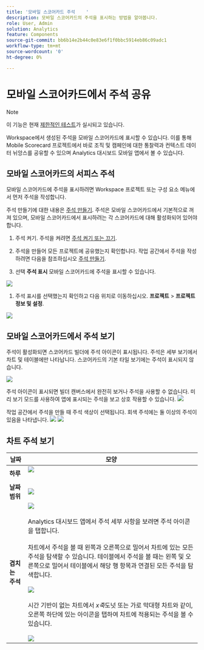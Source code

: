 ```yaml
---
title: '모바일 스코어카드 주석    '
description: 모바일 스코어카드의 주석을 표시하는 방법을 알아봅니다.
role: User, Admin
solution: Analytics
feature: Components
source-git-commit: bb6b14e2b44c0e83e6f1f0bbc5914eb86c09adc1
workflow-type: tm+mt
source-wordcount: '0'
ht-degree: 0%

---
```



# 모바일 스코어카드에서 주석 공유

>[!NOTE]
>
>이 기능은 현재 [제한적인 테스트](/help/release-notes/releases.md)가 실시되고 있습니다.

Workspace에서 생성된 주석을 모바일 스코어카드에 표시할 수 있습니다. 이를 통해 Mobile Scorecard 프로젝트에서 바로 조직 및 캠페인에 대한 통찰력과 컨텍스트 데이터 뉘앙스를 공유할 수 있으며 Analytics 대시보드 모바일 앱에서 볼 수 있습니다.

## 모바일 스코어카드의 서피스 주석

모바일 스코어카드에 주석을 표시하려면 Workspace 프로젝트 또는 구성 요소 메뉴에서 먼저 주석을 작성합니다.

주석 만들기에 대한 내용은 [주석 만들기](create-annotations.md). 주석은 모바일 스코어카드에서 기본적으로 꺼져 있으며, 모바일 스코어카드에서 표시하려는 각 스코어카드에 대해 활성화되어 있어야 합니다.

1. 주석 켜기. 주석을 켜려면 [주석 켜기 또는 끄기](https://experienceleague.adobe.com/docs/analytics-platform/using/cja-components/annotations/overview.html?lang=en#turn-annotations-on-or-off).

1. 주석을 만들어 모든 프로젝트에 공유했는지 확인합니다. 작업 공간에서 주석을 작성하려면 다음을 참조하십시오 [주석 만들기](create-annotations.md).

1. 선택 **주석 표시** 모바일 스코어카드에 주석을 표시할 수 있습니다.

![](assets/show-annotations.png)

1. 주석 표시를 선택했는지 확인하고 다음 위치로 이동하십시오. **프로젝트** > **프로젝트 정보 및 설정**.

![](assets/project-info-settings.png)

## 모바일 스코어카드에서 주석 보기

주석이 활성화되면 스코어카드 빌더에 주석 아이콘이 표시됩니다. 주석은 세부 보기에서 차트 및 테이블에만 나타납니다. 스코어카드의 기본 타일 보기에는 주석이 표시되지 않습니다.

![](assets/view-annotations.png)

주석 아이콘이 표시되면 빌더 캔버스에서 완전히 보거나 주석을 사용할 수 없습니다. 미리 보기 모드를 사용하여 앱에 표시되는 주석을 보고 상호 작용할 수 있습니다. ![](assets/preview-icon.png)

작업 공간에서 주석을 만들 때 주석 색상이 선택됩니다. 회색 주석에는 둘 이상의 주석이 있음을 나타냅니다. ![](assets/gray-annotations1.png) ![](assets/gray-annotations2.png)

## 차트 주석 보기

| 날짜 | 모양 |
| --- | --- |
| **하루** | ![](assets/single-day-mobile-annotations.png)<br></br> |
| **날짜 범위** | ![](assets/date-range.png) |
| **겹치는 주석** | ![](assets/overlapping-annotations.png)<br></br>Analytics 대시보드 앱에서 주석 세부 사항을 보려면 주석 아이콘을 탭합니다. <br></br>차트에서 주석을 볼 때 왼쪽과 오른쪽으로 밀어서 차트에 있는 모든 주석을 탐색할 수 있습니다. 테이블에서 주석을 볼 때는 왼쪽 및 오른쪽으로 밀어서 테이블에서 해당 행 항목과 연결된 모든 주석을 탐색합니다. <br></br>![](assets/swipe-multiple-annotations.png) <br></br>시간 기반이 없는 차트에서 *x축*&#x200B;도넛 또는 가로 막대형 차트와 같이, 오른쪽 하단에 있는 아이콘을 탭하여 차트에 적용되는 주석을 볼 수 있습니다.<br></br> ![](assets/charts-without-timebase.png) |
